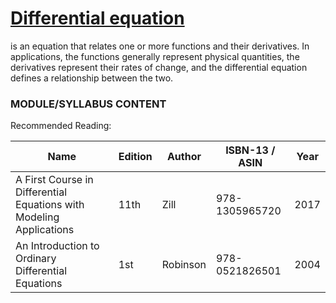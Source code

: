 # [Differential equation](https://en.wikipedia.org/wiki/Differential_equation) 
is an equation that relates one or more functions and their derivatives. In applications, the functions generally represent physical quantities, the derivatives represent their rates of change, and the differential equation defines a relationship between the two.

### MODULE/SYLLABUS CONTENT

Recommended Reading:

| **Name** | **Edition** | **Author** | **ISBN-13** / **ASIN** | **Year** |
|---|---|---|---|---|
|A First Course in Differential Equations with Modeling Applications | 11th | Zill |978-1305965720 | 2017 |
| An Introduction to Ordinary Differential Equations | 1st | Robinson | 978-0521826501 | 2004 |